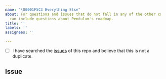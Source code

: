 ```yaml
---
name: "\U0001F5C3 Everything Else"
about: For questions and issues that do not fall in any of the other categories. This
  can include questions about Pendulum's roadmap.
title: ''
labels: ''
assignees: ''

---
```


<!-- Describe your question and issue here. This space is meant to be used for general questions that are neither bugs, feature requests, nor documentation issues. A good example would be a question regarding Pendulum's roadmap, for example.


<!-- Checked checkbox should look like this: [x] -->
- [ ] I have searched the [issues](https://github.com/thunderock/graph_ml/issues) of this repo and believe that this is not a duplicate.

## Issue
<!-- Now feel free to write your issue, but please be descriptive! Thanks again 🙌 ❤️ -->
